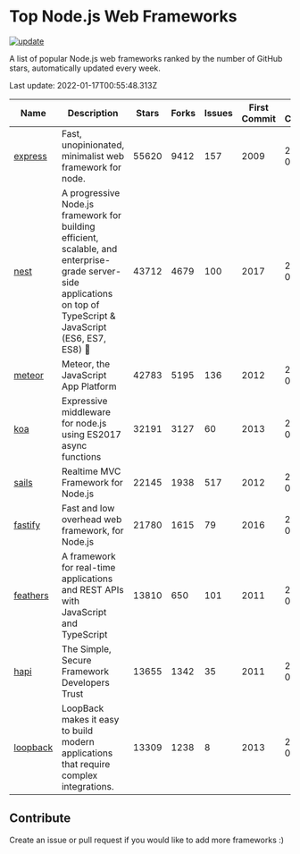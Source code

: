 # Top Node.js Web Frameworks

[![update](https://github.com/sunnysid3up/nodejs-web-frameworks/actions/workflows/update.yml/badge.svg)](https://github.com/sunnysid3up/nodejs-web-frameworks/actions/workflows/update.yml)

A list of popular Node.js web frameworks ranked by the number of GitHub stars, automatically updated every week.

Last update: 2022-01-17T00:55:48.313Z

| Name          | Description          | Stars                     | Forks          | Issues               | First Commit        | Last Commit         | Language          |
|---------------|----------------------|---------------------------|----------------|----------------------|---------------------|---------------------|-------------------|
| [express](https://github.com/expressjs/express) | Fast, unopinionated, minimalist web framework for node. | 55620 | 9412 | 157 | 2009 | 2022-01-16 | JS |
| [nest](https://github.com/nestjs/nest) | A progressive Node.js framework for building efficient, scalable, and enterprise-grade server-side applications on top of TypeScript & JavaScript (ES6, ES7, ES8) 🚀 | 43712 | 4679 | 100 | 2017 | 2022-01-16 | TS |
| [meteor](https://github.com/meteor/meteor) | Meteor, the JavaScript App Platform | 42783 | 5195 | 136 | 2012 | 2022-01-16 | JS |
| [koa](https://github.com/koajs/koa) | Expressive middleware for node.js using ES2017 async functions | 32191 | 3127 | 60 | 2013 | 2022-01-16 | JS |
| [sails](https://github.com/balderdashy/sails) | Realtime MVC Framework for Node.js | 22145 | 1938 | 517 | 2012 | 2022-01-16 | JS |
| [fastify](https://github.com/fastify/fastify) | Fast and low overhead web framework, for Node.js | 21780 | 1615 | 79 | 2016 | 2022-01-16 | JS |
| [feathers](https://github.com/feathersjs/feathers) | A framework for real-time applications and REST APIs with JavaScript and TypeScript | 13810 | 650 | 101 | 2011 | 2022-01-16 | TS |
| [hapi](https://github.com/hapijs/hapi) | The Simple, Secure Framework Developers Trust | 13655 | 1342 | 35 | 2011 | 2022-01-16 | JS |
| [loopback](https://github.com/strongloop/loopback) | LoopBack makes it easy to build modern applications that require complex integrations. | 13309 | 1238 | 8 | 2013 | 2022-01-15 | JS |

## Contribute 

Create an issue or pull request if you would like to add more frameworks :)